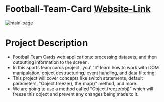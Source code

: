 # Football-Team-Card [Website-Link](https://kumarshivam04203.github.io/Football-Team-Card/)
![main-page](./image/Screenshot_2024-01-11_163834.png)

# Project Description
 * Football Team Cards web applications: processing datasets, and then outputting information to the screen.
 * In this sports team cards project, you' "ll" learn how to work with DOM manipulation, object destructuring, event handling, and data filtering.
 * This project will cover concepts like switch statements, default parameters, "Object.freeze(), the map()" method, and more.
 * We are going to use a method called "Object.freeze(obj)" which will freeze this object and prevent any changes being made to it.
